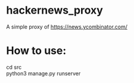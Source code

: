 # hackernews_proxy
A simple proxy of https://news.ycombinator.com/

# How to use:
cd src  
python3 manage.py runserver
